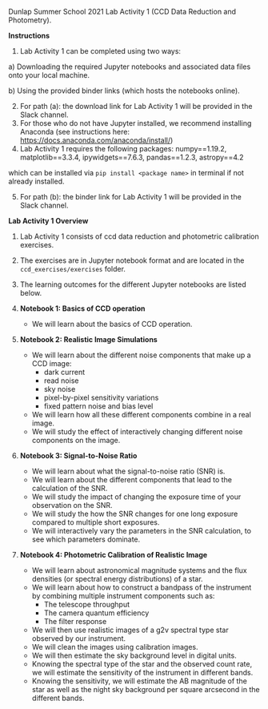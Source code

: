 Dunlap Summer School 2021 Lab Activity 1 (CCD Data Reduction and Photometry).

**Instructions**
1) Lab Activity 1 can be completed using two ways:

a) Downloading the required Jupyter notebooks and associated data files onto your local machine.

b) Using the provided binder links (which hosts the notebooks online).

2) For path (a): the download link for Lab Activity 1 will be provided in the Slack channel.
3) For those who do not have Jupyter installed, we recommend installing Anaconda (see instructions here: https://docs.anaconda.com/anaconda/install/)
4) Lab Activity 1 requires the following packages: numpy==1.19.2, matplotlib==3.3.4, ipywidgets==7.6.3, pandas==1.2.3, astropy==4.2

which can be installed via `pip install <package name>` in terminal if not already installed.  

5) For path (b): the binder link for Lab Activity 1 will be provided in the Slack channel.

**Lab Activity 1 Overview**
1) Lab Activity 1 consists of ccd data reduction and photometric calibration exercises.
2) The exercises are in Jupyter notebook format and are located in the `ccd_exercises/exercises` folder.
3) The learning outcomes for the different Jupyter notebooks are listed below.

4) **Notebook 1: Basics of CCD operation**
    - We will learn about the basics of CCD operation.
5) **Notebook 2:  Realistic Image Simulations**
    - We will learn about the different noise components that make up a CCD image:
        - dark current
        - read noise
        - sky noise
        - pixel-by-pixel sensitivity variations
        - fixed pattern noise and bias level
    - We will learn how all these different components combine in a real image.
    - We will study the effect of interactively changing different noise components on the image.
6) **Notebook 3: Signal-to-Noise Ratio**
    - We will learn about what the signal-to-noise ratio (SNR) is.
    - We will learn about the different components that lead to the calculation of the SNR.
    - We will study the impact of changing the exposure time of your observation on the SNR.
    - We will study the how the SNR changes for one long exposure compared to multiple short exposures.
    - We will interactively vary the parameters in the SNR calculation, to see which parameters dominate.
7) **Notebook 4: Photometric Calibration of Realistic Image**
    - We will learn about astronomical magnitude systems and the flux densities (or spectral energy distributions) of a star.
    - We will learn about how to construct a bandpass of the instrument by combining multiple instrument components such as:
        - The telescope throughput
        - The camera quantum efficiency
        - The filter response
    - We will then use realistic images of a g2v spectral type star observed by our instrument.
    - We will clean the images using calibration images.
    - We will then estimate the sky background level in digital units.
    - Knowing the spectral type of the star and the observed count rate, we will estimate the sensitivity of the instrument in different bands.
    - Knowing the sensitivity, we will estimate the AB magnitude of the star as well as the night sky background per square arcsecond in the different bands.









